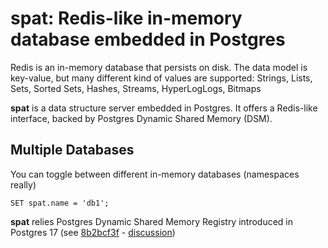 # spat: Redis-like in-memory database embedded in Postgres

Redis is an in-memory database that persists on disk. 
The data model is key-value, 
but many different kind of values are supported: 
Strings, Lists, Sets, Sorted Sets, Hashes, Streams, HyperLogLogs, Bitmaps

**spat** is a data structure server embedded in Postgres.
It offers a Redis-like interface, backed by Postgres Dynamic Shared Memory (DSM).


## Multiple Databases 

You can toggle between different in-memory databases (namespaces really)

```tsql
SET spat.name = 'db1';
```


**spat** relies Postgres Dynamic Shared Memory Registry 
introduced in Postgres 17 
(see [8b2bcf3f](https://github.com/postgres/postgres/commit/8b2bcf3f) - [discussion](https://www.postgresql.org/message-id/flat/20231205034647.GA2705267%40nathanxps13))